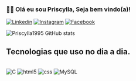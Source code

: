 ### 👋🏻 Olá eu sou Priscylla, Seja bem vindo(a)! 
[![Linkedin](https://img.shields.io/badge/LinkedIn-0077B5?style=for-the-badge&logo=linkedin&logoColor=white)](www.linkedin.com/in/priscylla-ferreira-de-almeida-6274ab118)
[![Instagram](https://img.shields.io/badge/Instagram-E4405F?style=for-the-badge&logo=instagram&logoColor=white)](https://www.instagram.com/1995priscylla/?igshid=YTQwZjQ0NmI0OA%3D%3D)
[![Facebook](https://img.shields.io/badge/Facebook-1877F2?style=for-the-badge&logo=facebook&logoColor=white)](https://www.facebook.com/priscylla.ferreiradealmeida.5/)

![Priscylla1995 GitHub stats](https://github-readme-stats.vercel.app/api?username=Priscylla1995&show_icons=true&theme=synthwave)

## Tecnologias que uso no dia a dia.
<div style="display: inline_block"><br/>

<img aling="center" alt="C" src="https://img.shields.io/badge/C-00599C?style=for-the-badge&logo=c&logoColor=white">
<img aling="center" alt="html5"src="https://img.shields.io/badge/HTML5-E34F26?style=for-the-badge&logo=html5&logoColor=white">
<img aling="center" alt="css" src="https://img.shields.io/badge/CSS3-1572B6?style=for-the-badge&logo=css3&logoColor=white">
<img aling="center" alt="MySQL" src="https://img.shields.io/badge/MySQL-00000F?style=for-the-badge&logo=mysql&logoColor=white">
</div>

